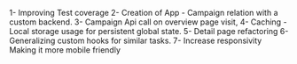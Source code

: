 1- Improving Test coverage
2- Creation of App - Campaign relation with a custom backend.
3- Campaign Api call on overview page visit,
4- Caching - Local storage usage for persistent global state.
5- Detail page refactoring
6- Generalizing custom hooks for similar tasks.
7- Increase responsivity Making it more mobile friendly
